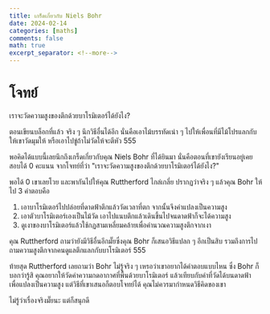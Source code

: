 ```yaml
---
title: เกร็ดเกี่ยวกับ Niels Bohr
date: 2024-02-14 
categories: [maths]
comments: false
math: true
excerpt_separator: <!--more-->
---
```


# โจทย์
เราจะวัดความสูงของตึกด้วยบาโรมิเตอร์ได้ยังไง?

<!--more-->

ตอนเขียนบล็อกที่แล้ว จริง ๆ นึกวิธีอื่นได้อีก นั่นคือเอาไม้บรรทัดเน่า ๆ ไปให้เพื่อนที่มีไม้โปรแลกกับให้เขาวัดมุมให้ หรือเอาไปขู่ถ้าไม่วัดให้จะตีหัว 555

พอคิดได้แบบนี้เลยนึกถึงเกร็ดเกี่ยวกับคุณ Niels Bohr ที่ได้ยินมา นั่นคือตอนที่เขายังเรียนอยู่เคยสอบได้ 0 คะแนน จากโจทย์ที่ว่า "เราจะวัดความสูงของตึกด้วยบาโรมิเตอร์ได้ยังไง?"

พอได้ 0 เขาเลยโวย และพากันไปให้คุณ Ruttherford ไกล่เกลี่ย
ปรากฏว่าจริง ๆ แล้วคุณ Bohr ให้ไป 3 คำตอบคือ
1. เอาบาโรมิเตอร์ไปปล่อยที่ดาดฟ้าตึกแล้ววัดเวลาที่ตก จากนั้นจึงคำแปลงเป็นความสูง
2. เอาตัวบาโรมิเตอร์เองเป็นไม้วัด เอาไปแนบตึกแล้วเดินขึ้นไปจนดาดฟ้าก็จะได้ความสูง
3. ดูเงาของบาโรมิเตอร์แล้วใช้กฏสามเหลี่ยมคล้ายเพื่อคำนวณความสูงตึกจากเงา

คุณ Ruttherford ถามว่ายังมีวิธีอื่นอีกมั๊ยซึ่งคุณ Bohr ก็เสนอวิธีแปลก ๆ อีกเป็นสิบ รวมถึงการไป ถามความสูงตึกจากคนดูแลตึกแลกกับบาโรมิเตอร์ 555

ท้ายสุด Ruttherford เลยถามว่า Bohr ไม่รู้จริง ๆ เหรอว่าเขาอยากได้คำตอบแบบไหน ซึ่ง Bohr ก็บอกว่ารู้สิ คุณอยากให้วัดค่าความกดอากาศที่พื้นด้วยบาโรมิเตอร์ แล้วเทียบกับค่าที่วัดได้บนดาดฟ้า เพื่อแปลงเป็นความสูง
แต่วิธีที่เขาเสนอก็ตอบโจทย์ได้ คุณไม่ควรมากำหนดวิธีคิดของเขา

ไม่รู้ว่าเรื่องจริงมั๊ยนะ แต่ก็สนุกดี

